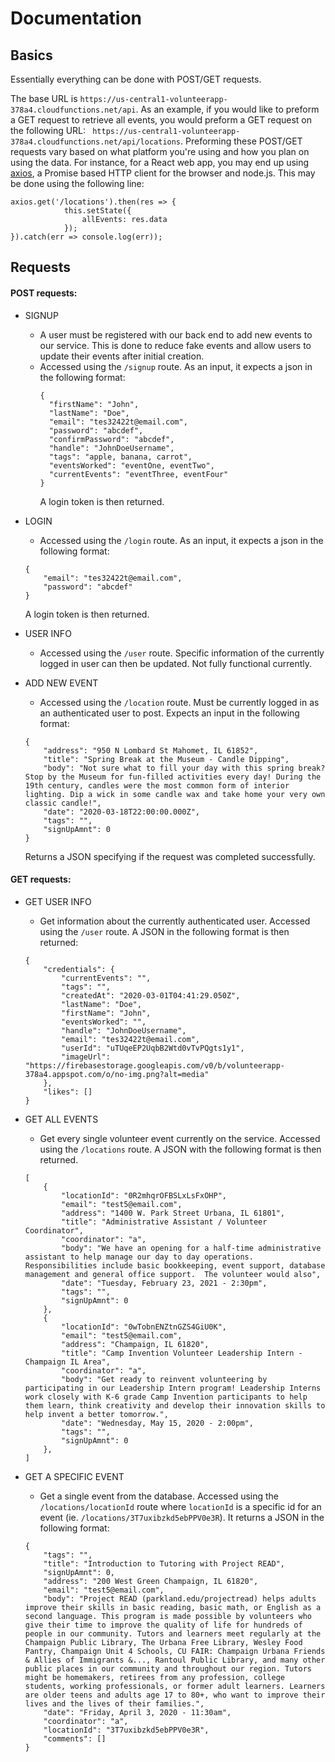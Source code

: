 # Documentation

## Basics
Essentially everything can be done with POST/GET requests.

The base URL is `https://us-central1-volunteerapp-378a4.cloudfunctions.net/api`. As an example, if you would like to preform a GET request to retrieve all events, you would preform a GET request on the following URL: ` https://us-central1-volunteerapp-378a4.cloudfunctions.net/api/locations`. Preforming these POST/GET requests vary based on what platform you're using and how you plan on using the data. For instance, for a React web app, you may end up using [axios](https://github.com/axios/axios), a Promise based HTTP client for the browser and node.js. This may be done using the following line:

```
axios.get('/locations').then(res => {
            this.setState({
                allEvents: res.data
            });
}).catch(err => console.log(err));
```

## Requests

#### POST requests:
* SIGNUP
  * A user must be registered with our back end to add new events to our service. This is done to reduce fake events and allow users to update their events after initial creation.
  * Accessed using the `/signup` route. As an input, it expects a json in the following format:
    ```
    {
      "firstName": "John",
      "lastName": "Doe",
      "email": "tes32422t@email.com",
      "password": "abcdef",
      "confirmPassword": "abcdef",
      "handle": "JohnDoeUsername",
      "tags": "apple, banana, carrot",
      "eventsWorked": "eventOne, eventTwo",
      "currentEvents": "eventThree, eventFour"
    }
    ```
    A login token is then returned.
* LOGIN
  * Accessed using the `/login` route. As an input, it expects a json in the following format:
  ```
  {
      "email": "tes32422t@email.com",
      "password": "abcdef"
  }
  ```
  A login token is then returned.

* USER INFO
  * Accessed using the `/user` route. Specific information of the currently logged in user can then be updated. Not fully functional currently.

* ADD NEW EVENT
  * Accessed using the `/location` route. Must be currently logged in as an authenticated user to post. Expects an input in the following format:
  ```
  {
      "address": "950 N Lombard St Mahomet, IL 61852",
      "title": "Spring Break at the Museum - Candle Dipping",
      "body": "Not sure what to fill your day with this spring break? Stop by the Museum for fun-filled activities every day! During the 19th century, candles were the most common form of interior lighting. Dip a wick in some candle wax and take home your very own classic candle!",
      "date": "2020-03-18T22:00:00.000Z",
      "tags": "",
      "signUpAmnt": 0
  }
  ```

  Returns a JSON specifying if the request was completed successfully.


#### GET requests:
* GET USER INFO
  * Get information about the currently authenticated user. Accessed using the `/user` route. A JSON in the following format is then returned:
  ```
  {
      "credentials": {
          "currentEvents": "",
          "tags": "",
          "createdAt": "2020-03-01T04:41:29.050Z",
          "lastName": "Doe",
          "firstName": "John",
          "eventsWorked": "",
          "handle": "JohnDoeUsername",
          "email": "tes32422t@email.com",
          "userId": "uTUqeEP2UqbB2Wtd0vTvPQgts1y1",
          "imageUrl": "https://firebasestorage.googleapis.com/v0/b/volunteerapp-378a4.appspot.com/o/no-img.png?alt=media"
      },
      "likes": []
  }
  ```

* GET ALL EVENTS
  * Get every single volunteer event currently on the service. Accessed using the `/locations` route. A JSON with the following format is then returned.
  ```
  [
      {
          "locationId": "0R2mhqrOFBSLxLsFxOHP",
          "email": "test5@email.com",
          "address": "1400 W. Park Street Urbana, IL 61801",
          "title": "Administrative Assistant / Volunteer Coordinator",
          "coordinator": "a",
          "body": "We have an opening for a half-time administrative assistant to help manage our day to day operations. Responsibilities include basic bookkeeping, event support, database management and general office support.  The volunteer would also",
          "date": "Tuesday, February 23, 2021 - 2:30pm",
          "tags": "",
          "signUpAmnt": 0
      },
      {
          "locationId": "0wTobnENZtnGZS4GiU0K",
          "email": "test5@email.com",
          "address": "Champaign, IL 61820",
          "title": "Camp Invention Volunteer Leadership Intern -  Champaign IL Area",
          "coordinator": "a",
          "body": "Get ready to reinvent volunteering by participating in our Leadership Intern program! Leadership Interns work closely with K-6 grade Camp Invention participants to help them learn, think creativity and develop their innovation skills to help invent a better tomorrow.",
          "date": "Wednesday, May 15, 2020 - 2:00pm",
          "tags": "",
          "signUpAmnt": 0
      },
  ]
  ```

* GET A SPECIFIC EVENT
  * Get a single event from the database. Accessed using the `/locations/locationId` route where `locationId` is a specific id for an event (ie. `/locations/3T7uxibzkd5ebPPV0e3R`). It returns a JSON in the following format:
  ```
  {
      "tags": "",
      "title": "Introduction to Tutoring with Project READ",
      "signUpAmnt": 0,
      "address": "200 West Green Champaign, IL 61820",
      "email": "test5@email.com",
      "body": "Project READ (parkland.edu/projectread) helps adults improve their skills in basic reading, basic math, or English as a second language. This program is made possible by volunteers who give their time to improve the quality of life for hundreds of people in our community. Tutors and learners meet regularly at the Champaign Public Library, The Urbana Free Library, Wesley Food Pantry, Champaign Unit 4 Schools, CU FAIR: Champaign Urbana Friends & Allies of Immigrants &..., Rantoul Public Library, and many other public places in our community and throughout our region. Tutors might be homemakers, retirees from any profession, college students, working professionals, or former adult learners. Learners are older teens and adults age 17 to 80+, who want to improve their lives and the lives of their families.",
      "date": "Friday, April 3, 2020 - 11:30am",
      "coordinator": "a",
      "locationId": "3T7uxibzkd5ebPPV0e3R",
      "comments": []
  }
  ```
